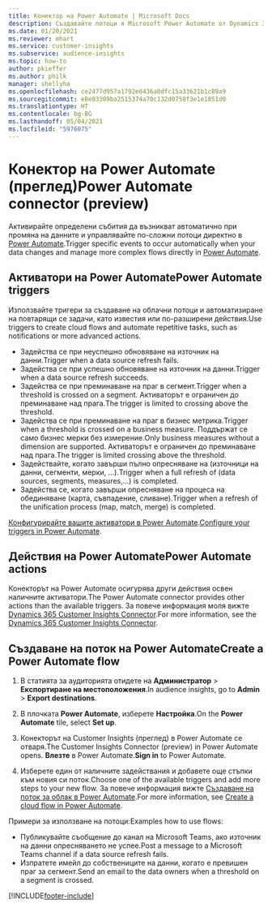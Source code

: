 ```yaml
---
title: Конектор на Power Automate | Microsoft Docs
description: Създавайте потоци я Microsoft Power Automate от Dynamics 365 Customer Insights.
ms.date: 01/20/2021
ms.reviewer: mhart
ms.service: customer-insights
ms.subservice: audience-insights
ms.topic: how-to
author: pkieffer
ms.author: philk
manager: shellyha
ms.openlocfilehash: ce2477d957a1792e0436a0dfc15a33621b1c89a9
ms.sourcegitcommit: e8e03309ba2515374a70c132d0758f3e1e1851d0
ms.translationtype: HT
ms.contentlocale: bg-BG
ms.lasthandoff: 05/04/2021
ms.locfileid: "5976075"
---
```

# <a name="power-automate-connector-preview"></a><span data-ttu-id="fed35-103">Конектор на Power Automate (преглед)</span><span class="sxs-lookup"><span data-stu-id="fed35-103">Power Automate connector (preview)</span></span>

<span data-ttu-id="fed35-104">Активирайте определени събития да възникват автоматично при промяна на данните и управлявайте по-сложни потоци директно в [Power Automate](https://flow.microsoft.com/).</span><span class="sxs-lookup"><span data-stu-id="fed35-104">Trigger specific events to occur automatically when your data changes and manage more complex flows directly in [Power Automate](https://flow.microsoft.com/).</span></span>

## <a name="power-automate-triggers"></a><span data-ttu-id="fed35-105">Активатори на Power Automate</span><span class="sxs-lookup"><span data-stu-id="fed35-105">Power Automate triggers</span></span>

<span data-ttu-id="fed35-106">Използвайте тригери за създаване на облачни потоци и автоматизиране на повтарящи се задачи, като известия или по-разширени действия.</span><span class="sxs-lookup"><span data-stu-id="fed35-106">Use triggers to create cloud flows and automate repetitive tasks, such as notifications or more advanced actions.</span></span> 

- <span data-ttu-id="fed35-107">Задейства се при неуспешно обновяване на източник на данни.</span><span class="sxs-lookup"><span data-stu-id="fed35-107">Trigger when a data source refresh fails.</span></span> 
- <span data-ttu-id="fed35-108">Задейства се при успешно обновяване на източник на данни.</span><span class="sxs-lookup"><span data-stu-id="fed35-108">Trigger when a data source refresh succeeds.</span></span>
- <span data-ttu-id="fed35-109">Задейства се при преминаване на праг в сегмент.</span><span class="sxs-lookup"><span data-stu-id="fed35-109">Trigger when a threshold is crossed on a segment.</span></span> <span data-ttu-id="fed35-110">Активаторът е ограничен до преминаване над прага.</span><span class="sxs-lookup"><span data-stu-id="fed35-110">The trigger is limited to crossing above the threshold.</span></span>
- <span data-ttu-id="fed35-111">Задейства се при преминаване на праг в бизнес метрика.</span><span class="sxs-lookup"><span data-stu-id="fed35-111">Trigger when a threshold is crossed on a business measure.</span></span> <span data-ttu-id="fed35-112">Поддържат се само бизнес мерки без измерение.</span><span class="sxs-lookup"><span data-stu-id="fed35-112">Only business measures without a dimension are supported.</span></span> <span data-ttu-id="fed35-113">Активаторът е ограничен до преминаване над прага.</span><span class="sxs-lookup"><span data-stu-id="fed35-113">The trigger is limited crossing above the threshold.</span></span>
- <span data-ttu-id="fed35-114">Задействайте, когато завърши пълно опресняване на (източници на данни, сегменти, мерки, ...).</span><span class="sxs-lookup"><span data-stu-id="fed35-114">Trigger when a full refresh of (data sources, segments, measures,...) is completed.</span></span>
- <span data-ttu-id="fed35-115">Задейства се, когато завърши опресняване на процеса на обединяване (карта, съвпадение, сливане).</span><span class="sxs-lookup"><span data-stu-id="fed35-115">Trigger when a refresh of the unification process (map, match, merge) is completed.</span></span>

<span data-ttu-id="fed35-116">[Конфигурирайте вашите активатори в Power Automate](https://flow.microsoft.com/connectors/shared_customerinsights/dynamics-365-customer-insights-connector/).</span><span class="sxs-lookup"><span data-stu-id="fed35-116">[Configure your triggers in Power Automate](https://flow.microsoft.com/connectors/shared_customerinsights/dynamics-365-customer-insights-connector/).</span></span>

## <a name="power-automate-actions"></a><span data-ttu-id="fed35-117">Действия на Power Automate</span><span class="sxs-lookup"><span data-stu-id="fed35-117">Power Automate actions</span></span>
<span data-ttu-id="fed35-118">Конекторът на Power Automate осигурява други действия освен наличните активатори.</span><span class="sxs-lookup"><span data-stu-id="fed35-118">The Power Automate connector provides other actions than the available triggers.</span></span> <span data-ttu-id="fed35-119">За повече информация моля вижте [Dynamics 365 Customer Insights Connector](/connectors/customerinsights/).</span><span class="sxs-lookup"><span data-stu-id="fed35-119">For more information, see the [Dynamics 365 Customer Insights Connector](/connectors/customerinsights/).</span></span>

## <a name="create-a-power-automate-flow"></a><span data-ttu-id="fed35-120">Създаване на поток на Power Automate</span><span class="sxs-lookup"><span data-stu-id="fed35-120">Create a Power Automate flow</span></span>

1. <span data-ttu-id="fed35-121">В статията за аудиторията отидете на **Администратор** > **Експортиране на местоположения**.</span><span class="sxs-lookup"><span data-stu-id="fed35-121">In audience insights, go to **Admin** > **Export destinations**.</span></span>

1. <span data-ttu-id="fed35-122">В плочката **Power Automate**, изберете **Настройка**.</span><span class="sxs-lookup"><span data-stu-id="fed35-122">On the **Power Automate** tile, select **Set up**.</span></span>

1. <span data-ttu-id="fed35-123">Конекторът на Customer Insights (преглед) в Power Automate се отваря.</span><span class="sxs-lookup"><span data-stu-id="fed35-123">The Customer Insights Connector (preview) in Power Automate opens.</span></span> <span data-ttu-id="fed35-124">**Влезте** в Power Automate.</span><span class="sxs-lookup"><span data-stu-id="fed35-124">**Sign in** to Power Automate.</span></span>

1. <span data-ttu-id="fed35-125">Изберете един от наличните задействания и добавете още стъпки към новия си поток.</span><span class="sxs-lookup"><span data-stu-id="fed35-125">Choose one of the available triggers and add more steps to your new flow.</span></span> <span data-ttu-id="fed35-126">За повече информация вижте [Създаване на поток за облак в Power Automate](/power-automate/get-started-logic-flow).</span><span class="sxs-lookup"><span data-stu-id="fed35-126">For more information, see [Create a cloud flow in Power Automate](/power-automate/get-started-logic-flow).</span></span>

<span data-ttu-id="fed35-127">Примери за използване на потоци:</span><span class="sxs-lookup"><span data-stu-id="fed35-127">Examples how to use flows:</span></span> 
- <span data-ttu-id="fed35-128">Публикувайте съобщение до канал на Microsoft Teams, ако източник на данни опресняването не успее.</span><span class="sxs-lookup"><span data-stu-id="fed35-128">Post a message to a Microsoft Teams channel if a data source refresh fails.</span></span> 
- <span data-ttu-id="fed35-129">Изпратете имейл до собствениците на данни, когато е превишен праг за сегмент.</span><span class="sxs-lookup"><span data-stu-id="fed35-129">Send an email to the data owners when a threshold on a segment is crossed.</span></span>



[!INCLUDE[footer-include](../includes/footer-banner.md)]
